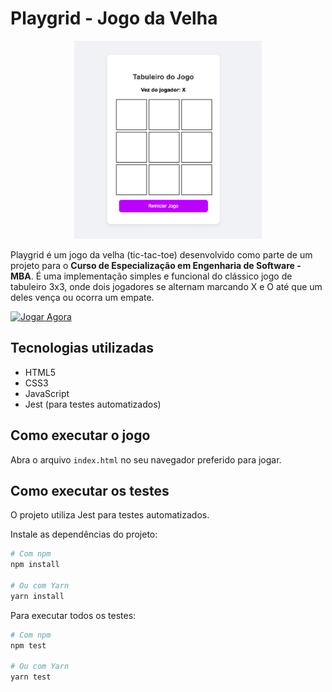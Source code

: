 # Playgrid - Jogo da Velha

<center>

<img src="./preview.png" width=300>

</center>

Playgrid é um jogo da velha (tic-tac-toe) desenvolvido como parte de um projeto para o **Curso de Especialização em Engenharia de Software - MBA**. É uma implementação simples e funcional do clássico jogo de tabuleiro 3x3, onde dois jogadores se alternam marcando X e O até que um deles vença ou ocorra um empate.

[![Jogar Agora](https://img.shields.io/badge/Jogar%20Agora-brightgreen?style=for-the-badge&logo=gamepad)](https://henriqueandrade.github.io/playgrid/)

## Tecnologias utilizadas

- HTML5
- CSS3
- JavaScript
- Jest (para testes automatizados)

## Como executar o jogo

Abra o arquivo `index.html` no seu navegador preferido para jogar.

## Como executar os testes

O projeto utiliza Jest para testes automatizados.

Instale as dependências do projeto:

```bash
# Com npm
npm install

# Ou com Yarn
yarn install
```

Para executar todos os testes:

```bash
# Com npm
npm test

# Ou com Yarn
yarn test
```
